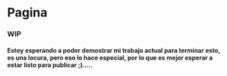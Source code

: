 # Pagina
### WIP
#### Estoy esperando a poder demostrar mi trabajo actual para terminar esto, es una locura, pero eso lo hace especial, por lo que es mejor esperar a estar listo para publicar ;).....

